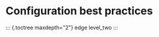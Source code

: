 Configuration best practices
============================

::: {.toctree maxdepth="2"}
edge level\_two
:::
